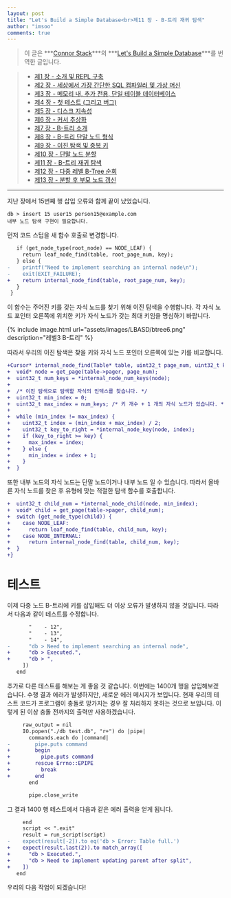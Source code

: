 ```yaml
---
layout: post
title: "Let's Build a Simple Database<br>제11 장 - B-트리 재귀 탐색"
author: "imsoo"
comments: true
---
```


> 이 글은 ***[Connor Stack](http://connorstack.com/)***의 ***[Let's Build a Simple Database](https://cstack.github.io/db_tutorial/)***를 번역한 글입니다.

 > * [제1 장 - 소개 및 REPL 구축](/2020-01-01/LBASD-PART1)
 > * [제2 장 - 세상에서 가장 간단한 SQL 컴파일러 및 가상 머신](/2020-01-02/LBASD-PART2)
 > * [제3 장 - 메모리 내, 추가 전용, 단일 테이블 데이터베이스](/2020-01-03/LBASD-PART3)
 > * [제4 장 - 첫 테스트 (그리고 버그)](/2020-01-04/LBASD-PART4)
 > * [제5 장 - 디스크 지속성](/2020-01-05/LBASD-PART5)
 > * [제6 장 - 커서 추상화](/2020-01-06/LBASD-PART6)
 > * [제7 장 - B-트리 소개](/2020-01-07/LBASD-PART7)
 > * [제8 장 - B-트리 단말 노드 형식](/2020-01-08/LBASD-PART8)
 > * [제9 장 - 이진 탐색 및 중복 키](/2020-01-09/LBASD-PART9)
 > * [제10 장 - 단말 노드 분할](/2020-01-10/LBASD-PART10)
 > * [제11 장 - B-트리 재귀 탐색](/2020-01-11/LBASD-PART11)
 > * [제12 장 - 다중 레벨 B-Tree 순회](/2020-01-12/LBASD-PART12)
 > * [제13 장 - 분할 후 부모 노드 갱신](/2020-01-13/LBASD-PART13)
 
---

지난 장에서 15번째 행 삽입 오류와 함께 끝이 났었습니다.

```
db > insert 15 user15 person15@example.com
내부 노드 탐색 구현이 필요합니다.
```

먼저 코드 스텁을 새 함수 호출로 변경합니다.

```diff
   if (get_node_type(root_node) == NODE_LEAF) {
     return leaf_node_find(table, root_page_num, key);
   } else {
-    printf("Need to implement searching an internal node\n");
-    exit(EXIT_FAILURE);
+    return internal_node_find(table, root_page_num, key);
   }
 }
```

이 함수는 주어진 키를 갖는 자식 노드를 찾기 위해 이진 탐색을 수행합니다. 각 자식 노드 포인터 오른쪽에 위치한 키가 자식 노드가 갖는 최대 키임을 명심하기 바랍니다.

{% include image.html url="assets/images/LBASD/btree6.png" description="레벨3 B-트리" %}

따라서 우리의 이진 탐색은 찾을 키와 자식 노드 포인터 오른쪽에 있는 키를 비교합니다.

```diff
+Cursor* internal_node_find(Table* table, uint32_t page_num, uint32_t key) {
+  void* node = get_page(table->pager, page_num);
+  uint32_t num_keys = *internal_node_num_keys(node);
+
+  /* 이진 탐색으로 탐색할 자식의 인덱스를 찾습니다. */
+  uint32_t min_index = 0;
+  uint32_t max_index = num_keys; /* 키 개수 + 1 개의 자식 노드가 있습니다. */
+
+  while (min_index != max_index) {
+    uint32_t index = (min_index + max_index) / 2;
+    uint32_t key_to_right = *internal_node_key(node, index);
+    if (key_to_right >= key) {
+      max_index = index;
+    } else {
+      min_index = index + 1;
+    }
+  }
```

또한 내부 노드의 자식 노드는 단말 노드이거나 내부 노드 일 수 있습니다. 따라서 올바른 자식 노드를 찾은 후 유형에 맞는 적절한 탐색 함수를 호출합니다.

```diff
+  uint32_t child_num = *internal_node_child(node, min_index);
+  void* child = get_page(table->pager, child_num);
+  switch (get_node_type(child)) {
+    case NODE_LEAF:
+      return leaf_node_find(table, child_num, key);
+    case NODE_INTERNAL:
+      return internal_node_find(table, child_num, key);
+  }
+}
```

# 테스트

이제 다중 노드 B-트리에 키를 삽입해도 더 이상 오류가 발생하지 않을 것입니다. 따라서 다음과 같이 테스트를 수정합니다.

```diff
       "    - 12",
       "    - 13",
       "    - 14",
-      "db > Need to implement searching an internal node",
+      "db > Executed.",
+      "db > ",
     ])
   end
```

추가로 다른 테스트를 해보는 게 좋을 것 같습니다. 이번에는 1400개 행을 삽입해보겠습니다. 수행 결과 에러가 발생하지만, 새로운 에러 메시지가 보입니다. 현재 우리의 테스트 코드가 프로그램이 충돌로 망가지는 경우 잘 처리하지 못하는 것으로 보입니다. 이렇게 된 이상 충돌 전까지의 출력만 사용하겠습니다.

```diff
     raw_output = nil
     IO.popen("./db test.db", "r+") do |pipe|
       commands.each do |command|
-        pipe.puts command
+        begin
+          pipe.puts command
+        rescue Errno::EPIPE
+          break
+        end
       end

       pipe.close_write
```

그 결과 1400 행 테스트에서 다음과 같은 에러 출력을 얻게 됩니다.

```diff
     end
     script << ".exit"
     result = run_script(script)
-    expect(result[-2]).to eq('db > Error: Table full.')
+    expect(result.last(2)).to match_array([
+      "db > Executed.",
+      "db > Need to implement updating parent after split",
+    ])
   end
```

우리의 다음 작업이 되겠습니다!

